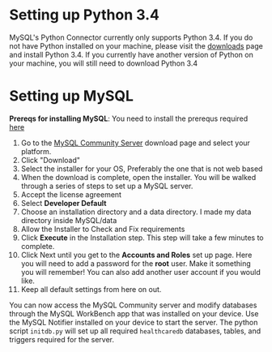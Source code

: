 
# Setting up Python 3.4

MySQL's Python Connector currently only supports Python 3.4. If you do not have Python installed on your machine, please visit the [downloads](https://www.python.org/downloads/release/python-344/) page and install Python 3.4. If you currently have another version of Python on your machine, you will still need to download Python 3.4

# Setting up MySQL
**Prereqs for installing MySQL**: You need to install the prerequs required [here](https://dev.mysql.com/resources/wb62_prerequisites.html)
1. Go to the [MySQL Community Server](https://dev.mysql.com/downloads/mysql/) download page and select your platform.
2. Click "Download"
3. Select the installer for your OS, Preferably the one that is not web based
4. When the download is complete, open the installer. You will be walked through a series of steps to set up a MySQL server.
5. Accept the license agreement
6. Select **Developer Default**
7. Choose an installation directory and a data directory. I made my data directory inside MySQL/data
8. Allow the Installer to Check and Fix requirements
9. Click **Execute** in the Installation step. This step will take a few minutes to complete.
10. Click Next until you get to the **Accounts and Roles** set up page. Here you will need to add a password for the **root** user. Make it something you will remember! You can also add another user account if you would like.
11. Keep all default settings from here on out.

You can now access the MySQL Community server and modify databases through the MySQL WorkBench app that was installed on your device.
Use the MySQL Notifier installed on your device to start the server. The python script `initdb.py` will set up all required `healthcaredb` databases, tables, and triggers required for the server. 
